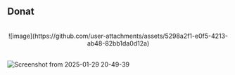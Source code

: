<h2>Donat</h2>
<br>
<center>
  ![image](https://github.com/user-attachments/assets/5298a2f1-e0f5-4213-ab48-82bb1da0d12a)
</center>

<br>

![Screenshot from 2025-01-29 20-49-39](https://github.com/user-attachments/assets/0878fcd5-e17b-4c65-9d97-33cc3e294025)
